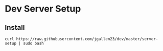 # Dev Server Setup

## Install

```
curl https://raw.githubusercontent.com/jgallen23/dev/master/server-setup | sudo bash
```
